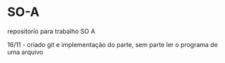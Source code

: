 # SO-A
repositorio para trabalho SO A

16/11 - criado git e implementação do parte, sem parte ler o programa de uma arquivo
